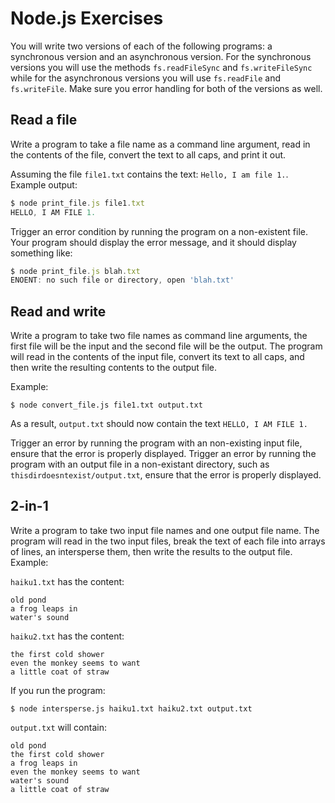 # Node.js Exercises

You will write two versions of each of the following programs: a synchronous version and an asynchronous version. For the synchronous versions you will use the methods ```fs.readFileSync``` and ```fs.writeFileSync``` while for the asynchronous versions you will use ```fs.readFile``` and ```fs.writeFile```. Make sure you error handling for both of the versions as well.

## Read a file

Write a program to take a file name as a command line argument, read in the contents of the file, convert the text to all caps, and print it out.

Assuming the file ```file1.txt``` contains the text: ```Hello, I am file 1.```. Example output:

```javascript
$ node print_file.js file1.txt
HELLO, I AM FILE 1.
```

Trigger an error condition by running the program on a non-existent file. Your program should display the error message, and it should display something like:

```javascript
$ node print_file.js blah.txt
ENOENT: no such file or directory, open 'blah.txt'
```


## Read and write

Write a program to take two file names as command line arguments, the first file will be the input and the second file will be the output. The program will read in the contents of the input file, convert its text to all caps, and then write the resulting contents to the output file.

Example:

```
$ node convert_file.js file1.txt output.txt
```

As a result, ```output.txt``` should now contain the text ```HELLO, I AM FILE 1.```

Trigger an error by running the program with an non-existing input file, ensure that the error is properly displayed. Trigger an error by running the program with an output file in a non-existant directory, such as ```thisdirdoesntexist/output.txt```, ensure that the error is properly displayed.


## 2-in-1

Write a program to take two input file names and one output file name. The program will read in the two input files, break the text of each file into arrays of lines, an intersperse them, then write the results to the output file. Example:

```haiku1.txt``` has the content:

```
old pond
a frog leaps in
water's sound
```

```haiku2.txt``` has the content:

```
the first cold shower
even the monkey seems to want
a little coat of straw
```

If you run the program:

```$ node intersperse.js haiku1.txt haiku2.txt output.txt```

```output.txt``` will contain:

```
old pond
the first cold shower
a frog leaps in
even the monkey seems to want
water's sound
a little coat of straw
```

